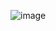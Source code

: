 
![image](https://github.com/JustBasicPro/Study/assets/38283489/acc5a9e9-42d0-4bc5-afc2-06d762c7a317)
